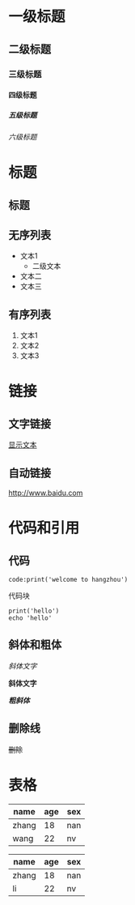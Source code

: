 # 一级标题
## 二级标题
### 三级标题
#### 四级标题
##### 五级标题
###### 六级标题

标题
==
标题
--

无序列表
--
- 文本1
    * 二级文本
- 文本二
- 文本三

有序列表
----
1. 文本1
2. 文本2
3. 文本3

链接
===
文字链接
--
[显示文本](链接地址)

自动链接
----
<http://www.baidu.com>

代码和引用
=====
代码
--
`code:print('welcome to hangzhou')`

代码块
```
print('hello')
echo 'hello'
```

斜体和粗体
-----
*斜体文字*

**斜体文字**

***粗斜体***

删除线
---
~~删除~~


表格
===
| name   | age  |sex  |
| ----   | ---  | --- |
| zhang  |  18  | nan |
| wang   | 22   | nv  |


name | age | sex |
---- | --- | --- |
zhang| 18  | nan |
li   | 22  | nv  |